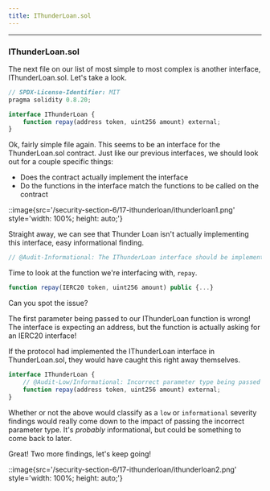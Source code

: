 ```yaml
---
title: IThunderLoan.sol
---
```


---

### IThunderLoan.sol

The next file on our list of most simple to most complex is another interface, IThunderLoan.sol. Let's take a look.

```js
// SPDX-License-Identifier: MIT
pragma solidity 0.8.20;

interface IThunderLoan {
    function repay(address token, uint256 amount) external;
}
```

Ok, fairly simple file again. This seems to be an interface for the ThunderLoan.sol contract. Just like our previous interfaces, we should look out for a couple specific things:

- Does the contract actually implement the interface
- Do the functions in the interface match the functions to be called on the contract

::image{src='/security-section-6/17-ithunderloan/ithunderloan1.png' style='width: 100%; height: auto;'}

Straight away, we can see that Thunder Loan isn't actually implementing this interface, easy informational finding.

```js
// @Audit-Informational: The IThunderLoan interface should be implemented by the ThunderLoan contract!
```

Time to look at the function we're interfacing with, `repay`.

```js
function repay(IERC20 token, uint256 amount) public {...}
```

Can you spot the issue?

The first parameter being passed to our IThunderLoan function is wrong! The interface is expecting an address, but the function is actually asking for an IERC20 interface!

If the protocol had implemented the IThunderLoan interface in ThunderLoan.sol, they would have caught this right away themselves.

```js
interface IThunderLoan {
    // @Audit-Low/Informational: Incorrect parameter type being passed
    function repay(address token, uint256 amount) external;
}
```

Whether or not the above would classify as a `low` or `informational` severity findings would really come down to the impact of passing the incorrect parameter type. It's _probably_ informational, but could be something to come back to later.

Great! Two more findings, let's keep going!

::image{src='/security-section-6/17-ithunderloan/ithunderloan2.png' style='width: 100%; height: auto;'}
